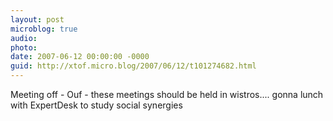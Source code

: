 ```yaml
---
layout: post
microblog: true
audio: 
photo: 
date: 2007-06-12 00:00:00 -0000
guid: http://xtof.micro.blog/2007/06/12/t101274682.html
---
```

Meeting off - Ouf - these meetings should be held in wistros.... gonna lunch with ExpertDesk to study social synergies
